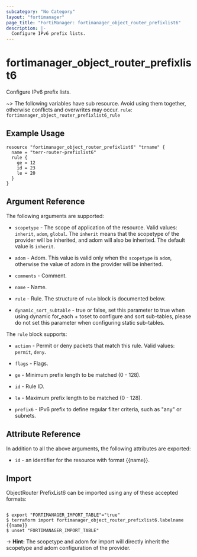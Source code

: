 ```yaml
---
subcategory: "No Category"
layout: "fortimanager"
page_title: "FortiManager: fortimanager_object_router_prefixlist6"
description: |-
  Configure IPv6 prefix lists.
---
```


# fortimanager_object_router_prefixlist6
Configure IPv6 prefix lists.

~> The following variables have sub resource. Avoid using them together, otherwise conflicts and overwrites may occur.
`rule`: `fortimanager_object_router_prefixlist6_rule`



## Example Usage

```hcl
resource "fortimanager_object_router_prefixlist6" "trname" {
  name = "terr-router-prefixlist6"
  rule {
    ge = 12
    id = 23
    le = 20
  }
}
```

## Argument Reference


The following arguments are supported:

* `scopetype` - The scope of application of the resource. Valid values: `inherit`, `adom`, `global`. The `inherit` means that the scopetype of the provider will be inherited, and adom will also be inherited. The default value is `inherit`.
* `adom` - Adom. This value is valid only when the `scopetype` is `adom`, otherwise the value of adom in the provider will be inherited.

* `comments` - Comment.
* `name` - Name.
* `rule` - Rule. The structure of `rule` block is documented below.
* `dynamic_sort_subtable` - true or false, set this parameter to true when using dynamic for_each + toset to configure and sort sub-tables, please do not set this parameter when configuring static sub-tables.

The `rule` block supports:

* `action` - Permit or deny packets that match this rule. Valid values: `permit`, `deny`.

* `flags` - Flags.
* `ge` - Minimum prefix length to be matched (0 - 128).
* `id` - Rule ID.
* `le` - Maximum prefix length to be matched (0 - 128).
* `prefix6` - IPv6 prefix to define regular filter criteria, such as "any" or subnets.


## Attribute Reference

In addition to all the above arguments, the following attributes are exported:
* `id` - an identifier for the resource with format {{name}}.

## Import

ObjectRouter PrefixList6 can be imported using any of these accepted formats:
```

$ export "FORTIMANAGER_IMPORT_TABLE"="true"
$ terraform import fortimanager_object_router_prefixlist6.labelname {{name}}
$ unset "FORTIMANAGER_IMPORT_TABLE"
```
-> **Hint:** The scopetype and adom for import will directly inherit the scopetype and adom configuration of the provider.
